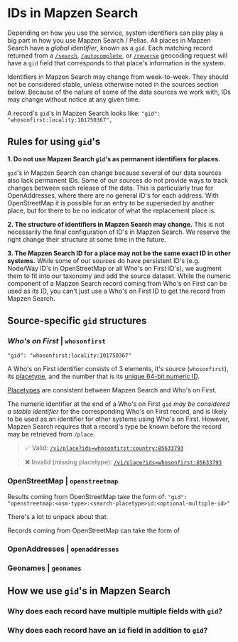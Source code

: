 # IDs in Mapzen Search

Depending on how you use the service, system identifiers can play play a big part in how you use Mapzen Search / Pelias. All places in Mapzen Search have a _global identifier_, known as a `gid`. Each matching record returned from a [`/search`](search), [`/autocomplete`](autocomplete), or [`/reverse`](reverse) geocoding request will have a `gid` field that corresponds to that place's information in the system.

Identifiers in Mapzen Search may change from week-to-week. They should not be considered stable, unless otherwise noted in the sources section below. Because of the nature of some of the data sources we work with, IDs may change without notice at any given time.

A record's `gid`'s in Mapzen Search looks like:
`"gid": "whosonfirst:locality:101750367",`


## Rules for using `gid`'s

**1. Do not use Mapzen Search `gid`'s as permanent identifiers for places.**

`gid`'s in Mapzen Search can change because several of our data sources also lack permanent IDs. Some of our sources do not provide ways to track changes between each release of the data. This is particularly true for OpenAddresses, where there are no general ID's for each address. With OpenStreetMap it is possible for an entry to be superseded by another place, but for there to be no indicator of what the replacement place is.

**2. The structure of identifiers in Mapzen Search may change.**
This is not necessarily the final configuration of ID's in Mapzen Search. We reserve the right change their structure at some time in the future.

**3. The Mapzen Search ID for a place may not be the same exact ID in other systems.**
While some of our sources do have persistent ID's (e.g. Node/Way ID's in OpenStreetMap or all Who's on First ID's), we augment them to fit into our taxonomy and add the source dataset. While the numeric component of a Mapzen Search record coming from Who's on First can be used as its ID, you can't just use a Who's on First ID to get the record from Mapzen Search.


## Source-specific `gid` structures


### _Who's on First_ | `whosonfirst`

`"gid": "whosonfirst:locality:101750367"`

A Who's on First identifier consists of 3 elements, it's source (`whosonfirst`), its [placetype](https://github.com/whosonfirst/whosonfirst-placetypes), and the number that is its [unique 64-bit numeric ID](https://github.com/whosonfirst/whosonfirst-data/#portability).

[Placetypes](https://github.com/whosonfirst/whosonfirst-placetypes) are consistent between Mapzen Search and Who's on First.

The numeric identifier at the end of a Who's on First `gid` _may be considered a stable identifier_ for the corresponding Who's on First record, and is likely to be used as an identifier for other systems using Who's on First. However, Mapzen Search requires that a record's type be known before the record may be retrieved from `/place`.

> ✅ Valid: [`/v1/place?ids=whosonfirst:country:85633793`](http://pelias.github.io/compare/#/v1/place%3Fids=whosonfirst:country:85633793)

> ❌ Invalid (missing placetype): [`/v1/place?ids=whosonfirst:85633793`](http://pelias.github.io/compare/#/v1/place%3Fids=whosonfirst:85633793)

### OpenStreetMap | `openstreetmap`

Results coming from OpenStreetMap take the form of:
`"gid": "openstreetmap:<osm-type>:<search-placetype>id:<optional-multiple-id>"`

There's a lot to unpack about that.

Records coming from OpenStreetMap can take the form of 

### OpenAddresses | `openaddresses`

### Geonames | `geonames`




## How we use `gid`'s in Mapzen Search

### Why does each record have multiple multiple fields with `gid`?

### Why does each record have an `id` field in addition to `gid`?
